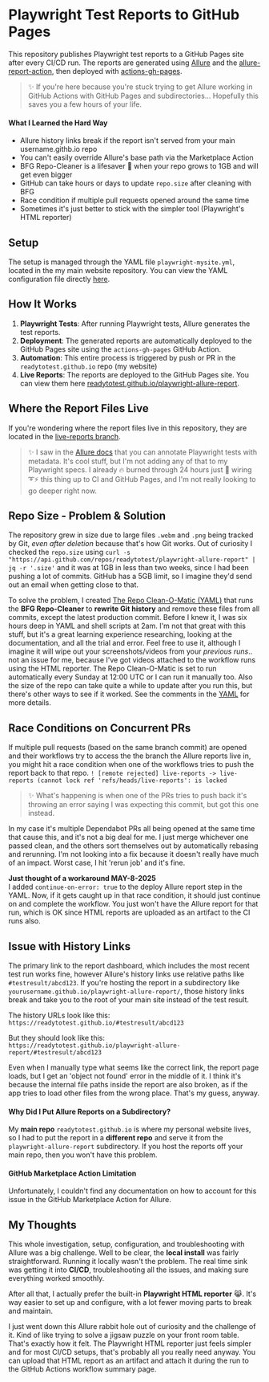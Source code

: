 # Playwright Test Reports to GitHub Pages

This repository publishes Playwright test reports to a GitHub Pages site after every CI/CD run. The reports are generated using [Allure](https://allurereport.org/docs/playwright/) and the [allure-report-action](https://github.com/marketplace/actions/allure-report-with-history), then deployed with [actions-gh-pages](https://github.com/marketplace/actions/github-pages-action).

> ✨ If you're here because you're stuck trying to get Allure working in GitHub Actions with GitHub Pages and subdirectories... Hopefully this saves you a few hours of your life.

#### What I Learned the Hard Way
- Allure history links break if the report isn't served from your main username.githb.io repo
- You can't easily override Allure's base path via the Marketplace Action
- BFG Repo-Cleaner is a lifesaver 🛟 when your repo grows to 1GB and will get even bigger
- GitHub can take hours or days to update `repo.size` after cleaning with BFG
- Race condition if multiple pull requests opened around the same time
- Sometimes it's just better to stick with the simpler tool (Playwright's HTML reporter)

## Setup

The setup is managed through the YAML file `playwright-mysite.yml`, located in the my main website repository. You can view the YAML configuration file directly [here](https://github.com/readytotest/readytotest.github.io/blob/main/.github/workflows/playwright-mysite.yml).

## How It Works

1. **Playwright Tests**: After running Playwright tests, Allure generates the test reports.
2. **Deployment**: The generated reports are automatically deployed to the GitHub Pages site using the `actions-gh-pages` GitHub Action.
3. **Automation**: This entire process is triggered by push or PR in the `readytotest.github.io` repo (my website)
4. **Live Reports**: The reports are deployed to the GitHub Pages site. You can view them here [readytotest.github.io/playwright-allure-report](https://readytotest.github.io/playwright-allure-report/).

## Where the Report Files Live

If you're wondering where the report files live in this repository, they are located in the [live-reports branch](https://github.com/readytotest/playwright-allure-report/tree/live-reports).

>✨ I saw in the [Allure docs](https://allurereport.org/docs/playwright/#writing-tests) that you can annotate Playwright tests with metadata. It's cool stuff, but I'm not adding any of that to my Playwright specs. I already 🔥 burned through 24 hours just 🔌 wiring ➰⚡ this thing up to CI and GitHub Pages, and I'm not really looking to go deeper right now.

## Repo Size - Problem & Solution

The repository grew in size due to large files `.webm` and `.png` being tracked by Git, _even after deletion_ because that's how Git works. Out of curiosity I checked the `repo.size` using `curl -s "https://api.github.com/repos/readytotest/playwright-allure-report" | jq -r '.size'` and it was at 1GB in less than two weeks, since I had been pushing a lot of commits. GitHub has a 5GB limit, so I imagine they'd send out an email when getting close to that.

To solve the problem, I created [The Repo Clean-O-Matic (YAML)](https://github.com/readytotest/playwright-allure-report/blob/main/.github/workflows/repo-clean-o-matic.yml) that runs the **BFG Repo-Cleaner** to **rewrite Git history** and remove these files from all commits, except the latest production commit. Before I knew it, I was six hours deep in YAML and shell scripts at 2am. I'm not that great with this stuff, but it's a great learning experience researching, looking at the documentation, and all the trial and error. Feel free to use it, although I imagine it will wipe out your screenshots/videos from your _previous runs_.. not an issue for me, because I've got videos attached to the workflow runs using the HTML reporter. The Repo Clean-O-Matic is set to run automatically every Sunday at 12:00 UTC or I can run it manually too. Also the size of the repo can take quite a while to update after you run this, but there's other ways to see if it worked. See the comments in the [YAML](https://github.com/readytotest/playwright-allure-report/blob/main/.github/workflows/repo-clean-o-matic.yml) for more details.

## Race Conditions on Concurrent PRs

If multiple pull requests (based on the same branch commit) are opened and their workflows try to access the the branch the Allure reports live in, you might hit a race condition when one of the workflows tries to push the report back to that repo. `! [remote rejected] live-reports -> live-reports (cannot lock ref 'refs/heads/live-reports': is locked`

>✨ What's happening is when one of the PRs tries to push back it's throwing an error saying I was expecting this commit, but got this one instead.

In my case it's multiple Dependabot PRs all being opened at the same time that cause this, and it's not a big deal for me. I just merge whichever one passed clean, and the others sort themselves out by automatically rebasing and rerunning. I'm not looking into a fix because it doesn't really have much of an impact.  Worst case, I hit 'rerun job' and it's fine.

**Just thought of a workaround MAY-8-2025**  
 I added `continue-on-error: true` to the deploy Allure report step in the YAML. Now, if it gets caught up in that race condition, it should just continue on and complete the workflow. You just won't have the Allure report for that run, which is OK since HTML reports are uploaded as an artifact to the CI runs also.

## Issue with History Links

The primary link to the report dashboard, which includes the most recent test run works fine, however Allure's history links use relative paths like `#testresult/abcd123`. If you're hosting the report in a subdirectory like `yourusername.github.io/playwright-allure-report/`, those history links break and take you to the root of your main site instead of the test result.

The history URLs look like this:  
`https://readytotest.github.io/#testresult/abcd123`

But they should look like this:  
`https://readytotest.github.io/playwright-allure-report/#testresult/abcd123`

Even when I manually type what seems like the correct link, the report page loads, but I get an 'object not found' error in the middle of it. I think it's because the internal file paths inside the report are also broken, as if the app tries to load other files from the wrong place. That's my guess, anyway.

#### Why Did I Put Allure Reports on a Subdirectory?

My **main repo** `readytotest.github.io` is where my personal website lives, so I had to put the report in a **different repo** and serve it from the `playwright-allure-report` subdirectory. If you host the reports off your main repo, then you won't have this problem.

#### GitHub Marketplace Action Limitation

Unfortunately, I couldn't find any documentation on how to account for this issue in the GitHub Marketplace Action for Allure.

## My Thoughts

This whole investigation, setup, configuration, and troubleshooting with Allure was a big challenge. Well to be clear, the **local install** was fairly straightforward. Running it locally wasn't the problem. The real time sink was getting it into **CI/CD**, troubleshooting all the issues, and making sure everything worked smoothly.

After all that, I actually prefer the built-in **Playwright HTML reporter** 😹. It's way easier to set up and configure, with a lot fewer moving parts to break and maintain. 

I just went down this Allure rabbit hole out of curiosity and the challenge of it. Kind of like trying to solve a jigsaw puzzle on your front room table. That's exactly how it felt. The Playwright HTML reporter just feels simpler and for most CI/CD setups, that's probably all you really need anyway. You can upload that HTML report as an artifact and attach it during the run to the GitHub Actions workflow summary page.

